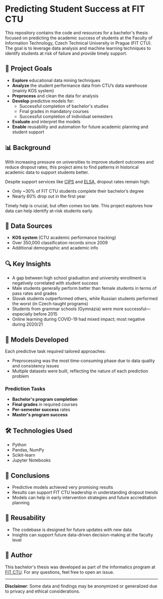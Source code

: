 # Predicting Student Success at FIT CTU

This repository contains the code and resources for a bachelor's thesis focused on predicting the academic success of students at the Faculty of Information Technology, Czech Technical University in Prague (FIT CTU). The goal is to leverage data analysis and machine learning techniques to identify students at risk of failure and provide timely support.

## 🎯 Project Goals

- **Explore** educational data mining techniques
- **Analyze** the student performance data from CTU’s data warehouse (mainly KOS system)
- **Preprocess** and clean the data for analysis
- **Develop** predictive models for:
  - Successful completion of bachelor's studies
  - Final grades in mandatory courses
  - Successful completion of individual semesters
- **Evaluate** and interpret the models
- **Enable** reusability and automation for future academic planning and student support

## 📊 Background

With increasing pressure on universities to improve student outcomes and reduce dropout rates, this project aims to find patterns in historical academic data to support students better.

Despite support services like [CIPS](https://www.cips.cvut.cz/) and [ELSA](https://www.elsa.cvut.cz/), dropout rates remain high:
- Only ~30% of FIT CTU students complete their bachelor’s degree
- Nearly 60% drop out in the first year

Timely help is crucial, but often comes too late. This project explores how data can help identify at-risk students early.

## 📂 Data Sources

- **KOS system** (CTU academic performance tracking)
- Over 350,000 classification records since 2009
- Additional demographic and academic info

## 🔍 Key Insights

- A gap between high school graduation and university enrollment is negatively correlated with student success
- Male students generally perform better than female students in terms of pass rates and grades
- Slovak students outperformed others, while Russian students performed the worst (in Czech-taught programs)
- Students from grammar schools (Gymnázia) were more successful—especially before 2015
- Online learning during COVID-19 had mixed impact; most negative during 2020/21

## 🧠 Models Developed

Each predictive task required tailored approaches:
- Preprocessing was the most time-consuming phase due to data quality and consistency issues
- Multiple datasets were built, reflecting the nature of each prediction problem

### Prediction Tasks
- **Bachelor's program completion**
- **Final grades** in required courses
- **Per-semester success** rates
- **Master's program success**

## 🛠 Technologies Used

- Python
- Pandas, NumPy
- Scikit-learn
- Jupyter Notebooks

## 📌 Conclusions

- Predictive models achieved very promising results
- Results can support FIT CTU leadership in understanding dropout trends
- Models can help in early intervention strategies and future accreditation planning

## 📎 Reusability

- The codebase is designed for future updates with new data
- Insights can support future data-driven decision-making at the faculty level

## 👤 Author

This bachelor's thesis was developed as part of the Informatics program at [FIT CTU](https://fit.cvut.cz/). For any questions, feel free to open an issue.

---

**Disclaimer**: Some data and findings may be anonymized or generalized due to privacy and ethical considerations.
